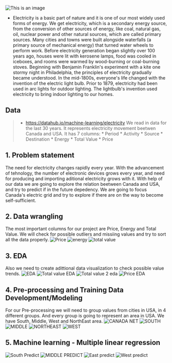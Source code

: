 ![This is an image](https://iea.imgix.net/b76ee6a7-ff18-4ee8-a557-5d4a5cbf421d/shutterstock_612227351.jpg?auto=compress%2Cformat&fit=min&q=80&rect=0%2C2105%2C4578%2C3047&w=1280&h=852&fit=crop&fm=jpg&q=70&auto=format)
* Electricity is a basic part of nature and it is one of our most widely used forms of energy. We get electricity, which is a secondary energy source, from the conversion of other sources of energy, like coal, natural gas, oil, nuclear power and other natural sources, which are called primary sources. Many cities and towns were built alongside waterfalls (a primary source of mechanical energy) that turned water wheels to perform work. Before electricity generation began slightly over 100 years ago, houses were lit with kerosene lamps, food was cooled in iceboxes, and rooms were warmed by wood-burning or coal-burning stoves. Beginning with Benjamin Franklin's experiment with a kite one stormy night in Philadelphia, the principles of electricity gradually became understood. In the mid-1800s, everyone's life changed with the invention of the electric light bulb. Prior to 1879, electricity had been used in arc lights for outdoor lighting. The lightbulb's invention used electricity to bring indoor lighting to our homes.
##  Data 
> * https://datahub.io/machine-learning/electricity
We read in data for the last 30 years. It represents electricity movement beetwen Canada and USA.
It has 7 columns:
    * Period
    * Activity 
    * Source 
    * Destination
    * Energy 
    * Total Value
    * Price
## 1. Problem statement
The need for electricity changes rapidly every year. With the advancement of tehnology, the number of electronic devices grows every year, and need for producing and importing aditional electricity grows with it. With help of our data we are going to explore the relation beetween Canada and USA,
and try to predict if in the future depedency. We are going to focus Canada's electric grid and try to explore if there are on the way to become self-sufficient.

## 2. Data wrangling
The most important columns for our project are Price, Energy and Total Value. We will check for possible outliers and missiing values and try to sort all the data properly.
![Price](https://user-images.githubusercontent.com/77463436/152405840-f71f61c0-a935-45f0-897c-5d853c77a6c2.png)
![energy](https://user-images.githubusercontent.com/77463436/152405934-28210803-c85e-4de0-9a2b-4dbd75557af3.png)
![total value](https://user-images.githubusercontent.com/77463436/152405970-2b5e5bda-ee90-4499-8f9f-431909cf9739.png)

## 3. EDA
Also we need to create adittional data visualization to check possible value trends.
![EDA](https://user-images.githubusercontent.com/77463436/152406598-64084412-931b-4f2f-9d7b-bfd81fc6c103.png)
![Total value EDA](https://user-images.githubusercontent.com/77463436/152406638-d4f534a9-ca11-4d84-a7cb-0dd2cb0bb7dd.png)
![Total value 2 eda](https://user-images.githubusercontent.com/77463436/152406774-e3f98a70-5dc0-4128-9481-f5c5c5309038.png)
![Price EDA](https://user-images.githubusercontent.com/77463436/152406815-d893f740-01ba-4348-82ef-9327bdf4b990.png)

## 4. Pre-processing and Training Data Development/Modeling
For our Pre-processing we will need to group values from cities in USA, in 4 different groups. And every group is going to represent an area in USA.
We have South, Middle, West and NorthEast area.
![CANADA NET](https://user-images.githubusercontent.com/77463436/152408876-7e7e67b9-d004-4a12-a53a-0c1240b1cd20.png)
![SOUTH](https://user-images.githubusercontent.com/77463436/152408911-b76ee1f6-b2d7-43aa-9436-eaaffa55d345.png)
![MIDDLE](https://user-images.githubusercontent.com/77463436/152408943-6ace549a-ce3a-4332-935e-ff466c9c5390.png)
![NORTHEAST](https://user-images.githubusercontent.com/77463436/152408990-e5511c18-9cfa-4d8f-84fe-603e504a695f.png)
![WEST](https://user-images.githubusercontent.com/77463436/152409044-3e923d8d-3393-4f5e-8450-94e80a4ff67a.png)

 ## 5. Machine learning - Multiple linear regression
 ![South Predict](https://user-images.githubusercontent.com/77463436/152409417-f9fc8834-1dce-49e5-ab63-63a28b1aa908.png)
![MIDDLE PREDICT](https://user-images.githubusercontent.com/77463436/152409454-5c732a22-f3ec-4bbb-a0c9-78c5daa1bb8c.png)
![East predict](https://user-images.githubusercontent.com/77463436/152409525-25312d85-071b-4d19-8e53-7cde9ca0677f.png)
![West predict](https://user-images.githubusercontent.com/77463436/152409566-1f82884a-a10d-4db3-9889-a0020eab5069.png)
